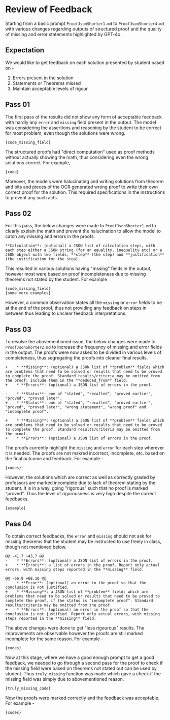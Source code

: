 # Review of Feedback

Starting from a basic prompt `ProofJsonShorter1.md` to `ProofJsonShorter4.md` with various changes regarding outputs of structured proof and the quality of missing and error statements highlighted by GPT-4o.

## Expectation

We would like to get feedback on each solution presented by student based on -

1. Errors present in the solution
2. Statements or Theorems missed
3. Maintain acceptable levels of rigour

## Pass 01

The first pass of the results did not show any form of acceptable feedback with hardly any `error` and `missing` field present in the output. The model was considering the assertions and reasoning by the student to be correct for most problem, even though the solutions were wrong.

```
{code_missing_field}
```

The structured proofs had "direct computation" used as proof methods without actually showing the math, thus considering even the wrong solutions correct.
For example,

```
{code}
```

Moreover, the models were halucinating and writing solutions from theorem and bits and pieces of the OCR generated wrong proof to write their own correct proof for the solution. This required specifications in the instructions to prevent any such acts.

## Pass 02

For this pass, the below changes were made to `ProofJsonShorter1.md` to clearly explain the math and prevent the halucination to allow the model to catch any missing and errors in the proofs.

```
**Calculation**: (optional) a JSON list of calculation steps, with each step either a JSON string (for an equality, inequality etc) or a JSON object with two fields, **step** (the step) and **justification** (the justification for the step).
```

This resulted in various solutions having "mssing" fields in the output, however most were based on proof incompleteness due to missing theorems not stated by the student. For example

```
{code_missing_field}
{some more examples}
```

However, a common observation states all the `missing` or `error` fields to be at the end of the proof, thus not providing any feedback on steps in between thus leading to unclear feedback interpretations.

## Pass 03

To resolve the abovementioned issue, the below changes were made to `ProofJsonShorter2.md` to increase the frequency of missing and error fields in the output. The proofs were now asked to be divided in various levels of completeness, thus segregating the proofs into cleaner final results.

```
+    * **Missing**: (optional) a JSON list of **problem** fields which are problems that need to be solved or results that need to be proved to complete the proof. Standard results/criteria may be omitted from the proof: include them in the **deduced_from** field.
+    * **Errors**: (optional) a JSON list of errors in the proof.

-    * **Status**: one of "stated", "recalled", "proved earlier", "proved", "proved later".
+    * **Status**: one of "stated", "recalled", "proved earlier", "proved", "proved later", "wrong statement", "wrong proof" and "incomplete proof".

+    * **Missing**: (optional) a JSON list of **problem** fields which are problems that need to be solved or results that need to be proved to complete the proof. Standard results/criteria may be omitted from the proof.
+    * **Errors**: (optional) a JSON list of errors in the proof.
```

The proofs currently highlight the `missing` and `error` for each step wherever it is needed. The proofs are not makred incorrect, incomplete, etc. based on the final outcome and feedback. For example -

```
{codes}
```

However, the solutions which are correct as well as correctly graded by professors are marked incomplete due to lack of theorem stating by the student. It is in a way, going "rigorous" such that no proof is marked "proved". Thus the level of rigorousness is very high despite the correct feedbacks.

```
{example}
```

## Pass 04

To obtain correct feedbacks, the `error` and `missing` should not ask for missing theorems that the student may be instructed to use freely in class, though not mentioned below.

```
@@ -41,7 +43,7 @@
-    * **Errors**: (optional) a JSON list of errors in the proof.
+    * **Errors**: a list of errors in the proof. Report only actual errors, with missing steps reported in the **missing** field.

@@ -66,9 +68,10 @@
-    * **Error**: (optional) an error in the proof so that the conclusion is not justified.
+    * **Missing**: a JSON list of **problem** fields which are problems that need to be solved or results that need to be proved to complete the proof, if the status is "incomplete proof". Standard results/criteria may be omitted from the proof.
+    * **Errors**: (optional) an error in the proof so that the conclusion is not justified. Report only actual errors, with missing steps reported in the **missing** field.
```

The above changes were done to get "less rigourous" results. The improvements are observable however the proofs are still marked incomplete for the same reason. For example -

```
{codes}
```

Now at this stage, where we have a good enough prompt to get a good feedback, we needed to go through a second pass for the proof to check if the missing field were based on theorems not stated but can be used by student. Thus `truly_missing` function was made which gave a check if the missing field was simply due to abovementioned reason.

```
{truly_missing_code}
```

Now the proofs were marked correctly and the feedback was acceptable. For example -

```
{codes}
```
